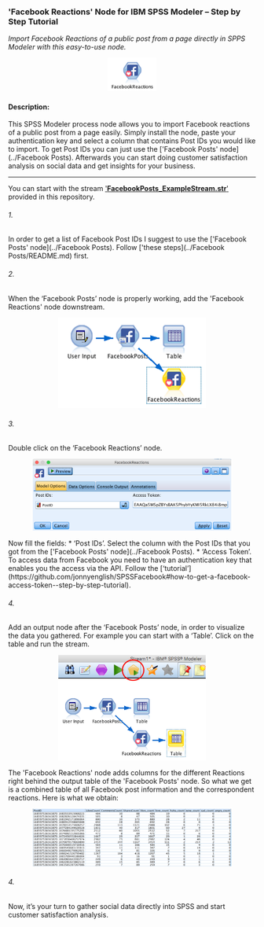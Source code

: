 ### 'Facebook Reactions' Node for IBM SPSS Modeler – Step by Step Tutorial

_Import Facebook Reactions of a public post from a page directly in SPPS Modeler with this easy-to-use node._
<p align="center">
  <img src="img/Node.png"/ width=100px>
</p>

#### Description:
This SPSS Modeler process node allows you to import Facebook reactions of a public post from a page easily. Simply install the node, paste your authentication key and select a column that contains Post IDs you would like to import. To get Post IDs you can just use the ['Facebook Posts' node](../Facebook Posts). Afterwards you can start doing customer satisfaction analysis on social data and get insights for your business.

---

You can start with the stream ['**FacebookPosts_ExampleStream.str**'](../ExampleStream.str) provided in this repository.

###### 1\.  
In order to get a list of Facebook Post IDs I suggest to use the ['Facebook Posts' node](../Facebook Posts). Follow ['these steps](../Facebook Posts/README.md) first.

###### 2\.  
When the ‘Facebook Posts’ node is properly working, add the 'Facebook Reactions' node downstream.
<p align="center">
  <img src="img/Stream.png"/ width=300px>
</p>

###### 3\.  
Double click on the ‘Facebook Reactions’ node.
<p align="center">
  <img src="img/UI.png"/ width=80%>
</p>
Now fill the fields:
* ‘Post IDs’. Select the column with the Post IDs that you got from the ['Facebook Posts' node](../Facebook Posts).
* ‘Access Token’. To access data from Facebook you need to have an authentication key that enables you the access via the API. Follow the [‘tutorial’](https://github.com/jonnyenglish/SPSSFacebook#how-to-get-a-facebook-access-token--step-by-step-tutorial).

###### 4\.
Add an output node after the ‘Facebook Posts’ node, in order to visualize the data you gathered. For example you can start with a ‘Table’.
Click on the table and run the stream.  
<p align="center">
  <img src="img/Run.png"/ width=300px>
</p>
The 'Facebook Reactions' node adds columns for the different Reactions right behind the output table of the 'Facebook Posts' node. So what we get is a combined table of all Facebook post information and the correspondent reactions. Here is what we obtain:
<p align="center">
  <img src="img/output.png"/ width=80%>
</p>

###### 4\.
Now, it’s your turn to gather social data directly into SPSS and start customer satisfaction analysis.
